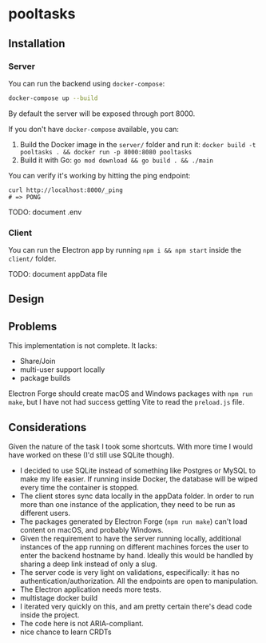 # pooltasks

## Installation

### Server

You can run the backend using `docker-compose`:

```sh
docker-compose up --build
```

By default the server will be exposed through port 8000.

If you don't have `docker-compose` available, you can:

1. Build the Docker image in the `server/` folder and run it: `docker build -t pooltasks . && docker
run -p 8000:8080 pooltasks`
2. Build it with Go: `go mod download && go build . && ./main`

You can verify it's working by hitting the ping endpoint:

```
curl http://localhost:8000/_ping
# => PONG
```

TODO: document .env


### Client 

You can run the Electron app by running `npm i && npm start` inside the
`client/` folder.

TODO: document appData file


## Design 

## Problems

This implementation is not complete. It lacks:
* Share/Join
* multi-user support locally
* package builds

Electron Forge should create macOS and Windows packages with `npm run
make`, but I have not had success getting Vite to read the `preload.js` file.


## Considerations

Given the nature of the task I took some shortcuts. With more time I
would have worked on these (I'd still use SQLite though).

* I decided to use SQLite instead of something like Postgres or MySQL
  to make my life easier. If running inside Docker, the database will
  be wiped every time the container is stopped.
* The client stores sync data locally in the appData folder. In order
  to run more than one instance of the application, they need to be
  run as different users.
* The packages generated by Electron Forge (`npm run make`) can't load
  content on macOS, and probably Windows.
* Given the requirement to have the server running locally, additional
  instances of the app running on different machines forces the user
  to enter the backend hostname by hand. Ideally this would be handled
  by sharing a deep link instead of only a slug.
* The server code is very light on validations, especifically: it has
  no authentication/authorization. All the endpoints are open to
  manipulation.
* The Electron application needs more tests.
* multistage docker build
* I iterated very quickly on this, and am pretty certain there's dead
  code inside the project.
* The code here is not ARIA-compliant.
* nice chance to learn CRDTs
